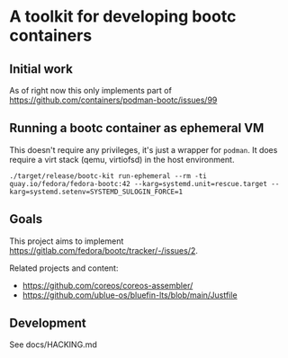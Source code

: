 # A toolkit for developing bootc containers

## Initial work

As of right now this only implements part of
<https://github.com/containers/podman-bootc/issues/99>

## Running a bootc container as ephemeral VM 

This doesn't require any privileges, it's just a wrapper
for `podman`. It does require a virt stack (qemu, virtiofsd)
in the host environment.

```
./target/release/bootc-kit run-ephemeral --rm -ti quay.io/fedora/fedora-bootc:42 --karg=systemd.unit=rescue.target --karg=systemd.setenv=SYSTEMD_SULOGIN_FORCE=1
```

## Goals

This project aims to implement
<https://gitlab.com/fedora/bootc/tracker/-/issues/2>.

Related projects and content:

- https://github.com/coreos/coreos-assembler/
- https://github.com/ublue-os/bluefin-lts/blob/main/Justfile

## Development

See docs/HACKING.md

